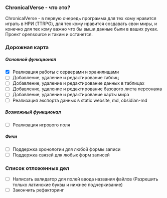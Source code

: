 ### ChronicalVerse - что это?
ChronicalVerse - в первую очередь программа для тех кому нравится играть в НРИ (TTRPG), для тех кому нравится создавать свои миры, и конечно для тех кому важно что бы выши данные были в ваших руках. Проект opensource и таким и останется.

### Дорожная карта
##### Основной функционал
- [X] Реализация работы с серверами и хранилищами
- [ ] Добавление, удаление и редактирование таблиц
- [ ] Добавление, удаление и редактирование данных в таблицах
- [ ] Добавление, удаление и редактирование базового листа персонажа
- [ ] Добавление, удаление и редактирование карты мира
- [ ] Реализация экспорта данных в static website, md, obsidian-md
##### Возможный функционал
- [ ] Реализация игрового поля
##### Фичи
- [ ] Поддержка хронологии для любой формы записи
- [ ] Поддержка связей для любых форм записей

### Список отложенных дел
- [ ] Написать валидатор для полей ввода названия файлов (Разрешить только латинские буквы и нижнее подчеркивание)
- [ ] Закончить рефакторинг